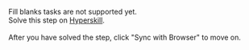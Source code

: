 Fill blanks tasks are not supported yet. <br>Solve this step on <a href="https://hyperskill.org/learn/step/32888">Hyperskill</a>. <br><br>After you have solved the step, click "Sync with Browser"  to move on.